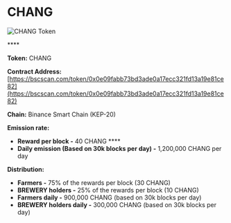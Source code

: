 # CHANG

![CHANG Token](../../.gitbook/assets/icon-square-512%20%281%29.png)

\*\*\*\*

**Token:** CHANG

**Contract Address:** [https://bscscan.com/token/0x0e09fabb73bd3ade0a17ecc321fd13a19e81ce82](https://bscscan.com/token/0x0e09fabb73bd3ade0a17ecc321fd13a19e81ce82) 

**Chain:** Binance Smart Chain \(KEP-20\)

**Emission rate:** 

* **Reward per block -**  40 CHANG                                                                                                       ****
* **Daily emission \(Based on 30k blocks per day\) -**  1,200,000 CHANG per day

**Distribution:**

* **Farmers -** 75% of the rewards per block \(30 CHANG\)
* **BREWERY holders -** 25% of the rewards per block \(10 CHANG\)
* **Farmers daily -** 900,000 CHANG \(based on 30k blocks per day\)
* **BREWERY holders daily -** 300,000 CHANG \(based on 30k blocks per day\)

